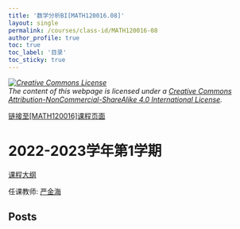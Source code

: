 ```yaml
---
title: '数学分析BI[MATH120016.08]'
layout: single
permalink: /courses/class-id/MATH120016-08
author_profile: true
toc: true
toc_label: '目录'
toc_sticky: true
---
```



<div class='notice--warning'>
	<p><i><a rel='license' href='http://creativecommons.org/licenses/by-nc-sa/4.0/'><img alt='Creative Commons License' style='border-width:0' src='https://i.creativecommons.org/l/by-nc-sa/4.0/88x31.png' /></a><br /> The content of this webpage is licensed under a <a rel='license' href='http://creativecommons.org/licenses/by-nc-sa/4.0/'>Creative Commons Attribution-NonCommercial-ShareAlike 4.0 International License</a>.</i></p>
</div>

<a href='https://fdu-math.github.io/courses/MATH120016'>链接至[MATH120016]课程页面</a>


# 2022-2023学年第1学期
<a href='https://fdu-math.github.io/courses/syllabus/MATH120016.08-2022-2023-1 (Encrypted).pdf'>课程大纲</a>

任课教师: <a href='https://fdu-math.github.io/teachers/严金海'>严金海</a>


## Posts

